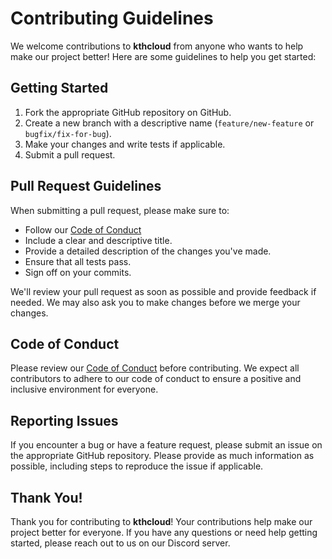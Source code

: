 # Contributing Guidelines

We welcome contributions to **kthcloud** from anyone who wants to help make our project better! Here are some guidelines to help you get started:

## Getting Started

1. Fork the appropriate GitHub repository on GitHub.
2. Create a new branch with a descriptive name (`feature/new-feature` or `bugfix/fix-for-bug`).
3. Make your changes and write tests if applicable.
4. Submit a pull request.

## Pull Request Guidelines

When submitting a pull request, please make sure to:

- Follow our [Code of Conduct](https://github.com/kthcloud/.github/blob/main/profile/CODE_OF_CONDUCT.md)
- Include a clear and descriptive title.
- Provide a detailed description of the changes you've made.
- Ensure that all tests pass.
- Sign off on your commits.

We'll review your pull request as soon as possible and provide feedback if needed. We may also ask you to make changes before we merge your changes.

## Code of Conduct

Please review our [Code of Conduct](https://github.com/kthcloud/.github/blob/main/profile/CODE_OF_CONDUCT.md) before contributing. We expect all contributors to adhere to our code of conduct to ensure a positive and inclusive environment for everyone.

## Reporting Issues

If you encounter a bug or have a feature request, please submit an issue on the appropriate GitHub repository. Please provide as much information as possible, including steps to reproduce the issue if applicable.

## Thank You!

Thank you for contributing to **kthcloud**! Your contributions help make our project better for everyone. If you have any questions or need help getting started, please reach out to us on our Discord server.
